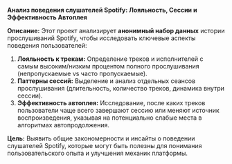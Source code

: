 **Анализ поведения слушателей Spotify: Лояльность, Сессии и Эффективность Автоплея** 

**Описание:**
Этот проект анализирует **анонимный набор данных** истории прослушиваний Spotify, чтобы исследовать ключевые аспекты поведения пользователей:
1.  **Лояльность к трекам:** Определение треков и исполнителей с самым высоким/низким процентом полного прослушивания (непропускаемые vs часто пропускаемые).
2.  **Паттерны сессий:** Выделение и анализ отдельных сеансов прослушивания (длительность, количество треков, динамика внутри сессии).
3.  **Эффективность автоплея:** Исследование, после каких треков пользователи чаще всего завершают сессию или меняют источник воспроизведения, указывая на потенциально слабые места в алгоритмах автопродолжения.

**Цель:** Выявить общие закономерности и инсайты о поведении слушателей Spotify, которые могут быть полезны для понимания пользовательского опыта и улучшения механик платформы.
